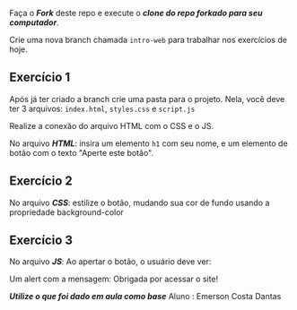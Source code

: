 Faça o ***Fork*** deste repo e execute o ***clone do repo forkado para seu computador***.

Crie uma nova branch chamada ```intro-web``` para trabalhar nos exercícios de hoje.

## Exercício 1
Após já ter criado a branch crie uma pasta para o projeto. Nela, você deve ter 3 arquivos: ```index.html```, ```styles.css``` e ```script.js```

Realize a conexão do arquivo HTML com o CSS e o JS.

No arquivo ***HTML***: insira um elemento ```h1``` com seu nome, e um elemento de botão com o texto "Aperte este botão".

## Exercício 2
No arquivo ***CSS***: estilize o botão, mudando sua cor de fundo usando a propriedade background-color

## Exercício 3
 No arquivo ***JS***: Ao apertar o botão, o usuário deve ver:

Um alert com a mensagem: Obrigada por acessar o site!


***Utilize o que foi dado em aula como base***
Aluno : Emerson Costa Dantas